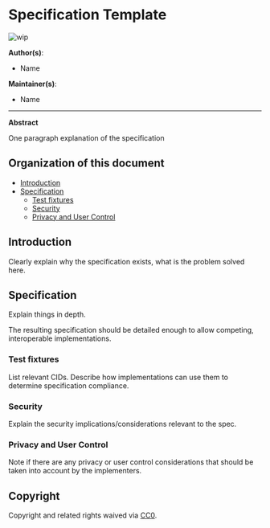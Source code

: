 # Specification Template

![wip](https://img.shields.io/badge/status-wip-orange.svg?style=flat-square)

**Author(s)**:
- Name

**Maintainer(s)**:
- Name

* * *

**Abstract**

One paragraph explanation of the specification

## Organization of this document

- [Introduction](#introduction)
- [Specification](#specification)
  - [Test fixtures](#test-fixtures)
  - [Security](#security)
  - [Privacy and User Control](#privacy-and-user-control)

## Introduction

Clearly explain why the specification exists, what is the problem solved here.

## Specification

Explain things in depth.

The resulting specification should be detailed enough to allow competing,
interoperable implementations.

### Test fixtures

List relevant CIDs. Describe how implementations can use them to determine
specification compliance.

### Security

Explain the security implications/considerations relevant to the spec.

### Privacy and User Control

Note if there are any privacy or user control considerations that should be
taken into account by the implementers.

## Copyright

Copyright and related rights waived via [CC0](https://creativecommons.org/publicdomain/zero/1.0/).
